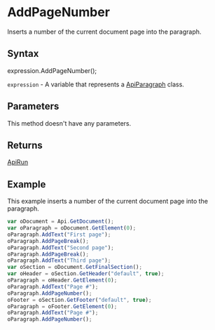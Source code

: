 # AddPageNumber

Inserts a number of the current document page into the paragraph.

## Syntax

expression.AddPageNumber();

`expression` - A variable that represents a [ApiParagraph](../ApiParagraph.md) class.

## Parameters

This method doesn't have any parameters.

## Returns

[ApiRun](../../ApiRun/ApiRun.md)

## Example

This example inserts a number of the current document page into the paragraph.

```javascript
var oDocument = Api.GetDocument();
var oParagraph = oDocument.GetElement(0);
oParagraph.AddText("First page");
oParagraph.AddPageBreak();
oParagraph.AddText("Second page");
oParagraph.AddPageBreak();
oParagraph.AddText("Third page");
var oSection = oDocument.GetFinalSection();
var oHeader = oSection.GetHeader("default", true);
oParagraph = oHeader.GetElement(0);
oParagraph.AddText("Page #");
oParagraph.AddPageNumber();
oFooter = oSection.GetFooter("default", true);
oParagraph = oFooter.GetElement(0);
oParagraph.AddText("Page #");
oParagraph.AddPageNumber();
```
